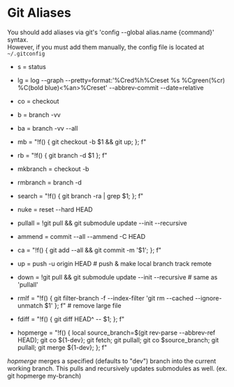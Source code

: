 # Git Aliases

You should add aliases via git's 'config --global alias.name {command}' syntax.<br>
However, if you must add them manually, the config file is located at `~/.gitconfig`

- s = status
- lg = log --graph --pretty=format:'%Cred%h%Creset %s %Cgreen(%cr) %C(bold blue)<%an>%Creset' --abbrev-commit --date=relative
- co = checkout

- b = branch -vv
- ba = branch -vv --all
- mb = "!f() { git checkout -b $1 && git up; }; f"
- rb = "!f() { git branch -d $1 }; f"
- mkbranch = checkout -b
- rmbranch = branch -d

- search = "!f() { git branch -ra | grep $1; }; f"
- nuke = reset --hard HEAD

- pullall = !git pull && git submodule update --init --recursive
- ammend = commit --all --ammend -C HEAD
- ca = "!f() { git add --all && git commit -m '$1'; }; f"
- up = push -u origin HEAD # push & make local branch track remote
- down = !git pull && git submodule update --init --recursive # same as 'pullall'

- rmlf = "!f() { git filter-branch -f --index-filter 'git rm --cached --ignore-unmatch $1' }; f" # remove large file
- fdiff = "!f() { git diff HEAD^ -- $1; }; f"
- hopmerge = "!f() { local source_branch=$(git rev-parse --abbrev-ref HEAD); git co ${1-dev}; git fetch; git pullall; git co $source_branch; git pullall; git merge ${1-dev}; }; f"

_hopmerge_ merges a specified (defaults to "dev") branch into the current working branch. This pulls and recursively updates submodules as well. (ex. git hopmerge my-branch)
